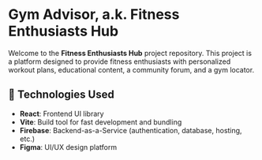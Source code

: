# Gym Advisor, a.k. Fitness Enthusiasts Hub

Welcome to the **Fitness Enthusiasts Hub** project repository. This project is a platform designed to provide fitness enthusiasts with personalized workout plans, educational content, a community forum, and a gym locator.

## 🚀 Technologies Used
- **React**: Frontend UI library
- **Vite**: Build tool for fast development and bundling
- **Firebase**: Backend-as-a-Service (authentication, database, hosting, etc.)
- **Figma**: UI/UX design platform
